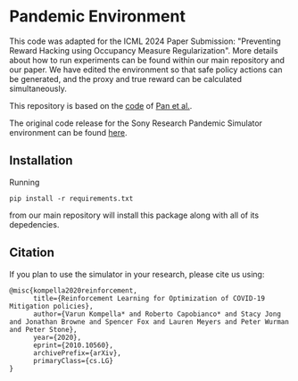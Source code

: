 # Pandemic Environment
This code was adapted for the ICML 2024 Paper Submission: "Preventing Reward Hacking using Occupancy Measure Regularization". More details about how to run experiments can be found within our main repository and our paper. We have edited the environment so that safe policy actions can be generated, and the proxy and true reward can be calculated simultaneously. 

This repository is based on the [code](https://github.com/aypan17/reward-misspecification/tree/main/pandemic) of [Pan et al.](https://arxiv.org/abs/2201.03544). 

The original code release for the Sony Research Pandemic Simulator environment can be found [here](https://github.com/SonyResearch/PandemicSimulator).

## Installation
Running 
```
pip install -r requirements.txt
```
from our main repository will install this package along with all of its depedencies. 

## Citation
If you plan to use the simulator in your research, please cite us using: 
```
@misc{kompella2020reinforcement,
      title={Reinforcement Learning for Optimization of COVID-19 Mitigation policies}, 
      author={Varun Kompella* and Roberto Capobianco* and Stacy Jong and Jonathan Browne and Spencer Fox and Lauren Meyers and Peter Wurman and Peter Stone},
      year={2020},
      eprint={2010.10560},
      archivePrefix={arXiv},
      primaryClass={cs.LG}
}
```


